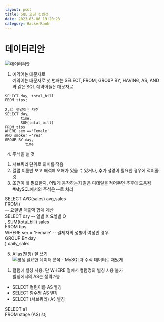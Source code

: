 ```yaml
---
layout: post
title: SQL 코딩 컨벤션 
date: 2023-03-06 19:20:23 
category: HackerRank
---
```


# 데이터리안 
![데이터리안](https://datarian.io/blog/good-sql-code)  

1) 예약어는 대문자로  
예약어는 대문자로 첫 번째는 SELECT, FROM, GROUP BY, HAVING, AS, AND 와 같은 SQL 예약어들은 대문자로  
```MySQL
SELECT day, total_bill  
FROM tips;  

2,3) 행갈이는 자주  
SELECT day,    
       time,    
       SUM(total_bill)    
FROM tips  
WHERE sex =='Female'  
AND smoker ='Yes'   
GROUP BY day,
         time      
```

4) 주석을 쓸 것  
1. 서브쿼리 단위로 의미를 적음     
2. 컬럼 이름만 보고 해석에 오해가 있을 수 있거나, 추가 설명이 필요한 경우에 적어줄 것  
3. 조건이 왜 필요한지, 어떻게 동작하는지 같은 디테일을 적어주면 추후에 도움됨    
#MySQL에서의 주석은 --로 처리  

SELECT AVG(sales) avg_sales  
FROM (  
  -- 요일별 매출액 합계 계산  
  SELECT day -- 일별 X 요일별 O  
       , SUM(total_bill) sales  
  FROM tips  
  WHERE sex = 'Female' -- 결제자의 성별이 여성인 경우  
  GROUP BY day  
) daily_sales    

5) Alias(별칭) 잘 쓰기  
![평생 필요한 데이터 분석 - MySQL과 주식 데이터로 재밌게](https://wikidocs.net/131380)  

1. 컬럼에 별칭 사용. 단 WHERE 절에서 컬럼명의 별칭 사용 불가   
   별칭에서의 AS는 생략가능  

- SELECT 컬럼이름 AS 별칭  
- SELECT 함수명 AS 별칭   
- SELECT (서브쿼리) AS 별칭   

SELECT a1  
FROM stage (AS) st;  

